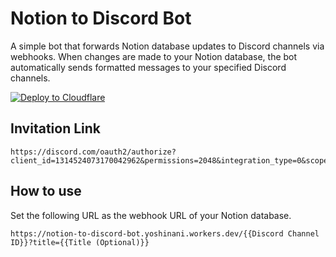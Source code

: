 # Notion to Discord Bot

A simple bot that forwards Notion database updates to Discord channels via webhooks. When changes are made to your Notion database, the bot automatically sends formatted messages to your specified Discord channels.

[![Deploy to Cloudflare](https://deploy.workers.cloudflare.com/button)](https://deploy.workers.cloudflare.com/?url=https%3A%2F%2Fgithub.com%2Fnakanoasaservice%2Fnotion-to-discord-bot)

## Invitation Link

```text
https://discord.com/oauth2/authorize?client_id=1314524073170042962&permissions=2048&integration_type=0&scope=bot
```

## How to use

Set the following URL as the webhook URL of your Notion database.

```text
https://notion-to-discord-bot.yoshinani.workers.dev/{{Discord Channel ID}}?title={{Title (Optional)}}
```
